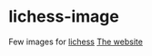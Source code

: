 # lichess-image
Few images for [lichess](https://lichess.org/")
[The website](https://lichess-image.netlify.app/)
